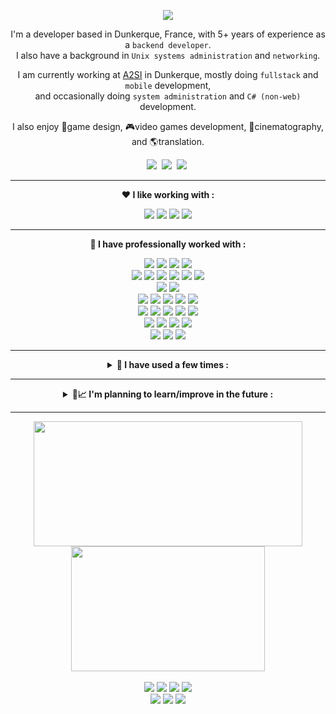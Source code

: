 <html>
<head>
	<link rel="shortcut icon" type="image/x-icon" href="./assets/images/favicon.png">
</head>
<body>

<p align="center">
<a href="#"><img src="https://readme-typing-svg.demolab.com?font=Noto+Sans&weight=500&size=22&center=true&pause=20000&color=E8E8E8&width=300&height=28&vCenter=true&lines=Hi+there+%F0%9F%91%8B" /></a>
</p>

<p align="center">
I'm a developer based in Dunkerque, France, with 5+ years of experience as a <code>backend developer</code>.
<br>
I also have a background in <code>Unix systems administration</code> and <code>networking</code>.
</p>
<p align="center">
I am currently working at <a href="https://www.a2si.net/">A2SI</a> in Dunkerque, mostly doing <code>fullstack</code> and <code>mobile</code> development,<br> and occasionally doing <code>system administration</code> and <code>C# (non-web)</code> development.
</p>
<p align="center">
I also enjoy 🧩game design, 🎮video games development, 🎥cinematography, and 🌎translation.
</p>

<p align="center">
<a target="_blank" href="https://www.linkedin.com/in/vincent-clipet-044721260/"><img src="https://img.shields.io/badge/linkedin-%230077B5.svg?&style=for-the-badge&logo=linkedin&logoColor=white" /></a>&nbsp;
<!-- <a href="https://vincent-clipet.github.io/vincent-clipet/assets/pdf/Vincent%20Clipet%20-%20D%C3%A9veloppeur%20Backend.pdf"><img src="https://img.shields.io/badge/CV%20-%20Resume-ea580f?style=for-the-badge" /></a>&nbsp; -->
<a href="https://github.com/vincent-clipet"><img src="https://img.shields.io/badge/github-FFFFFF.svg?style=for-the-badge&logo=github&logoColor=black"></a>&nbsp;
<a target="_blank" href="https://twitter.com/VClipet"><img src="https://img.shields.io/badge/Twitter-%23000000.svg?&style=for-the-badge&logo=X&logoColor=white" /></a>&nbsp;
<!-- <a target="_blank" href="https://bsky.app/profile/vincent-clipet.bsky.social"><img src="https://img.shields.io/badge/Bluesky-0285FF?style=for-the-badge&logo=Bluesky&logoColor=white" /></a>&nbsp; -->
</p>

<hr>





<p align="center">
<b align="center">❤️ I like working with :</b>
</p>

<p align="center">
<a href="#"><img src="https://img.shields.io/badge/Ruby-CC342D?style=for-the-badge&logo=ruby&logoColor=white"></a>
<a href="#"><img src="https://img.shields.io/badge/Linux-FCC624?style=for-the-badge&logo=linux&logoColor=black"></a>
<a href="#"><img src="https://img.shields.io/badge/SQLite-07405E?style=for-the-badge&logo=sqlite&logoColor=white"></a>
<a href="#"><img src="https://img.shields.io/badge/GIT-E44C30?style=for-the-badge&logo=git&logoColor=white"></a>
</p>

<hr>





<p align="center">
<b align="center">🔧 I have professionally worked with :</b>
</p>

<p align="center">
	<!-- JavaScript -->
	<a href="#"><img src="https://img.shields.io/badge/JavaScript-F7DF1E?style=flat-square&logo=JavaScript&logoColor=black"></a>
	<a href="#"><img src="https://img.shields.io/badge/Node.js-43853D?style=flat-square&logo=node.js&logoColor=white"></a>
	<a href="#"><img src="https://img.shields.io/badge/Express.js-%23404d59.svg?style=flat-square&logo=express&logoColor=%2361DAFB"></a>
	<a href="#"><img src="https://img.shields.io/badge/Sequelize-52B0E7?style=flat-square&logo=Sequelize&logoColor=white"></a>
	<br>
	<!-- Javascript / Frontend -->
	<a href="#"><img src="https://img.shields.io/badge/Vue.js-%2335495e.svg?style=flat-square&logo=vuedotjs&logoColor=%234FC08D"></a>
	<a href="#"><img src="https://img.shields.io/badge/Vuetify-1867C0?style=flat-square&logo=vuetify&logoColor=AEDDFF&logo=vuedotjs&logoColor=%234FC08D"></a>
	<a href="#"><img src="https://img.shields.io/badge/Sass-CC6699?style=flat-square&logo=Sass&logoColor=white"></a>
	<a href="#"><img src="https://img.shields.io/badge/jQuery-0769AD?style=flat-square&logo=jquery&logoColor=white"></a>
	<a href="#"><img src="https://img.shields.io/badge/bootstrap-%238511FA.svg?style=flat-square&logo=bootstrap&logoColor=white"></a>
	<a href="#"><img src="https://img.shields.io/badge/NPM-%23CB3837.svg?style=flat-square&logo=npm&logoColor=white"></a>
	<br>
	<!-- PHP -->
	<a href="#"><img src="https://img.shields.io/badge/PHP-777BB4?style=flat-square&logo=php&logoColor=white"></a>
	<a href="#"><img src="https://img.shields.io/badge/Laravel-%23FF2D20.svg?style=flat-square&logo=laravel&logoColor=white"></a>
	<br>
	<!-- Other languages-->
	<a href="#"><img src="https://img.shields.io/badge/Ruby_on_Rails-CC0000?style=flat-square&logo=ruby-on-rails&logoColor=white"></a>
	<a href="#"><img src="https://img.shields.io/badge/Java-ED8B00?style=flat-square&logo=openjdk&logoColor=black"></a>
	<a href="#"><img src="https://img.shields.io/badge/Python-3776AB?style=flat-square&logo=python&logoColor=white"></a>
	<a href="#"><img src="https://img.shields.io/badge/C%23-239120?style=flat-square&logo=c-sharp&logoColor=white"></a>
	<a href="#"><img src="https://img.shields.io/badge/bash-944d18?style=flat-square&logo=gnu-bash&logoColor=white"></a>
	<br>
	<!-- DB -->
	<a href="#"><img src="https://img.shields.io/badge/PostgreSQL-316192?style=flat-square&logo=postgresql&logoColor=white"></a>
	<a href="#"><img src="https://img.shields.io/badge/MySQL-00000F?style=flat-square&logo=mysql&logoColor=white"></a>
	<a href="#"><img src="https://img.shields.io/badge/MariaDB-d94a3a?style=flat-square&logo=mariadb&logoColor=white"></a>
	<a href="#"><img src="https://img.shields.io/badge/SQLite-07405E?style=flat-square&logo=sqlite&logoColor=white"></a>
	<a href="#"><img src="https://img.shields.io/badge/Microsoft%20SQL%20Server-CC2927?style=flat-square&logo=microsoft%20sql%20server&	logoColor=white"></a>
	<br>
	<!-- Versioning / CI / Ticketing -->
	<a href="#"><img src="https://img.shields.io/badge/Redmine-d94a3a?style=flat-square&logo=redmine&logoColor=white"></a>
	<a href="#"><img src="https://img.shields.io/badge/GitLab-330F63?style=flat-square&logo=gitlab&logoColor=white"></a>
	<a href="#"><img src="https://img.shields.io/badge/Jenkins-D24939?style=flat-square&logo=Jenkins&logoColor=white"></a>
	<a href="#"><img src="https://img.shields.io/badge/Jira-0052CC?style=flat-square&logo=Jira&logoColor=white"></a>
	<br>
	<!-- Infrastructure -->
	<a href="#"><img src="https://img.shields.io/badge/Docker-%230db7ed.svg?style=flat-square&logo=docker&logoColor=white"></a>
	<a href="#"><img src="https://img.shields.io/badge/Apache-%23D42029.svg?style=flat-square&logo=apache&logoColor=white"></a>
	<a href="#"><img src="https://img.shields.io/badge/nginx-%23009639.svg?style=flat-square&logo=nginx&logoColor=white"></a>
</p>

<hr>






<details align="center">
<summary><b align="center">🔨 I have used a few times :</b></summary>

<br>

<p align="center">
	<!-- Javascript / Frontend -->
	<a href="#"><img src="https://img.shields.io/badge/TypeScript-007ACC?style=flat-square&logo=typescript&logoColor=white"></a>
	<a href="#"><img src="https://img.shields.io/badge/NestJS-%23E0234E.svg?style=flat-square&logo=nestjs&logoColor=white"></a>
	<a href="#"><img src="https://img.shields.io/badge/Prisma-3982CE?style=flat-square&logo=Prisma&logoColor=white"></a>
	<a href="#"><img src="https://img.shields.io/badge/React-%2320232a.svg?style=flat-square&logo=react&logoColor=%2361DAFB"></a>
	<a href="#"><img src="https://img.shields.io/badge/React_Native-%2320232a.svg?style=flat-square&logo=react&logoColor=%2361DAFB"></a>
	<a href="#"><img src="https://img.shields.io/badge/Vite-%23646CFF.svg?style=flat-square&logo=vite&logoColor=white"></a>
	<a href="#"><img src="https://img.shields.io/badge/Yarn-%232C8EBB.svg?style=flat-square&logo=yarn&logoColor=white"></a>
	<a href="#"><img src="https://img.shields.io/badge/ThreeJS-black?style=flat-square&logo=three.js&logoColor=white"></a>
	<a href="#"><img src="https://img.shields.io/badge/AngularJS-E23237?style=flat-square&logo=angularjs&logoColor=white"></a>
	<br>
	<!-- Java -->
	<a href="#"><img src="https://img.shields.io/badge/Spring-6DB33F?style=flat-square&logo=spring&logoColor=white"></a>
	<a href="#"><img src="https://img.shields.io/badge/Hibernate-59666C?style=flat-square&logo=Hibernate&logoColor=white"></a>
	<a href="#"><img src="https://img.shields.io/badge/Oracle%20Weblogic-F80000?style=flat-square&logo=oracle&logoColor=white"></a>
	<!-- C# -->
	<a href="#"><img src="https://img.shields.io/badge/.NET-5C2D91?style=flat-square&logo=.net&logoColor=white"></a>
	<a href="#"><img src="https://img.shields.io/badge/IIS-0078D4?style=flat-square&logo=microsoft&logoColor=white"></a>
	<a href="#"><img src="https://img.shields.io/badge/Microsoft%20Power%20Platform-0078D4?style=flat-square&logo=microsoft&logoColor=white"></a>
	<br>
	<!-- Python -->
	<a href="#"><img src="https://img.shields.io/badge/FastAPI-005571?style=flat-square&logo=fastapi"></a>
	<a href="#"><img src="https://img.shields.io/badge/SQLAlchemy-d22528?style=flat-square"></a>
	<a href="#"><img src="https://img.shields.io/badge/Numpy-%23013243.svg?style=flat-square&logo=numpy&logoColor=white"></a>
	<a href="#"><img src="https://img.shields.io/badge/Pandas-%23150458.svg?style=flat-square&logo=pandas&logoColor=white"></a>
	<br>
	<!-- Languages -->
	<a href="#"><img src="https://img.shields.io/badge/Lua-2C2D72?style=flat-square&logo=lua&logoColor=white"></a>
	<a href="#"><img src="https://img.shields.io/badge/Perl-39457E?style=flat-square&logo=perl&logoColor=white"></a>
	<br>
	<!-- DB -->
	<a href="#"><img src="https://img.shields.io/badge/Redis-%23DD0031.svg?&style=flat-square&logo=redis&logoColor=white"></a>
	<a href="#"><img src="https://img.shields.io/badge/MongoDB-%234ea94b.svg?style=flat-square&logo=mongodb&logoColor=white"></a>
	<a href="#"><img src="https://img.shields.io/badge/Microsoft_Access-A4373A?style=flat-square&logo=microsoft-access&logoColor=white"></a>
	<br>
	<!-- Infrastucture -->
	<a href="#"><img src="https://img.shields.io/badge/Azure-%230072C6.svg?style=flat-square&logo=microsoftazure&logoColor=white"></a>
	<a href="#"><img src="https://img.shields.io/badge/Firebase-039BE5?style=flat-square&logo=Firebase&logoColor=white"></a>
	<a href="#"><img src="https://img.shields.io/badge/Github_Actions-%232671E5.svg?style=flat-square&logo=githubactions&logoColor=white"></a>
	<a href="#"><img src="https://img.shields.io/badge/Jekyll-cc0000.svg?style=flat-square&logo=Jekyll&logoColor=white"></a>
	<a href="#"><img src="https://img.shields.io/badge/Vercel-%23000000.svg?style=flat-square&logo=vercel&logoColor=white"></a>
	<br>
	<!-- Versioning / Code Analysis-->
	<a href="#"><img src="https://img.shields.io/badge/Subversion-%23809CC9.svg?style=flat-square&logo=subversion&logoColor=white"></a>
	<a href="#"><img src="https://img.shields.io/badge/Rational%20Clearcase-42e6f5?style=flat-square"></a>
	<a href="#"><img src="https://img.shields.io/badge/SonarQube-black?style=flat-square&logo=sonarqube&logoColor=4E9BCD"></a>
	<br>
	<!-- 3D / Video Games -->
	<a href="#"><img src="https://img.shields.io/badge/OpenGL-%23FFFFFF.svg?style=flat-square&logo=opengl"></a>
	<a href="#"><img src="https://img.shields.io/badge/Unity-%23000000.svg?style=flat-square&logo=unity&logoColor=white"></a>
	<br>
</p>

</details>

<hr>







<details align="center">
<summary><b align="center">📖📈 I'm planning to learn/improve in the future :</b></summary>

<br>

<p align="center">
	<a href="https://htmx.org/"><img src="https://img.shields.io/badge/HTMX-%23ffffff.svg?style=flat-square&logoColor=3d72d7"></a>
	<a href="#"><img src="https://img.shields.io/badge/Laravel-%23FF2D20.svg?style=flat-square&logo=laravel&logoColor=white"></a>
	<br>
	<a href="#"><img src="https://img.shields.io/badge/Redux-%23593d88.svg?style=flat-square&logo=redux&logoColor=white"></a>
	<a href="#"><img src="https://img.shields.io/badge/MUI-%230081CB.svg?style=flat-square&logo=mui&logoColor=white"></a>
	<a href="#"><img src="https://img.shields.io/badge/VueJS-%2335495e.svg?style=flat-square&logo=vuedotjs&logoColor=%234FC08D"></a>
	<a href="#"><img src="https://img.shields.io/badge/TailwindCSS-%2338B2AC.svg?style=flat-square&logo=tailwind-css&logoColor=white"></a>
	<br>
	<a href="#"><img src="https://img.shields.io/badge/Docker-%230db7ed.svg?style=flat-square&logo=docker&logoColor=white"></a>
	<br>
	<a href="#"><img src="https://img.shields.io/badge/GODOT-%23FFFFFF.svg?style=flat-square&logo=godot-engine"></a>
</p>

</details>

<hr>





<div align="center">
<img
	height=200
	width=430
	align="center"
	src="https://github-readme-streak-stats-nine-indol.vercel.app?user=vincent-clipet&theme=transparent&hide_border=true&date_format=j%20M%5B%20Y%5D&mode=weekly&ring=EB8613&fire=EB8613&currStreakLabel=EB8613&currStreakNum=EBEBEB&sideLabels=EBEBEB&sideNums=EBEBEB&dates=8E8E8E&starting_year=2023"
/>
<img
	height=200
	width=310
	align="center"
	src="https://github-readme-stats.vercel.app/api/top-langs/?username=vincent-clipet&layout=compact&theme=darcula&hide=html,css,scss,markdown&hide_border=true&bg_color=11111100&title_color=EB8613&langs_count=8&exclude_repo=University-Courses,miscellaneous_global-knowledge,video_da2i&size_weight=1.4&count_weight=1.4"
/>
</div>

<br>

<div align="center">
<a href="https://roadmap.sh/"><img src="https://img.shields.io/badge/Roadmap.sh-EB8613?style=flat-square" /></a>
<a href="https://roadmap.sh/backend?s=6788be7298c00f711773c943"><img src="https://img.shields.io/badge/Backend-87%25-00a3a3?style=flat-square" /></a>
<a href="https://roadmap.sh/linux?s=6788be7298c00f711773c943"><img src="https://img.shields.io/badge/Linux-83%25-00a3a3?style=flat-square" /></a>
<a href="https://roadmap.sh/devops?s=6788be7298c00f711773c943"><img src="https://img.shields.io/badge/Devops-51%25-00a3a3?style=flat-square" /></a>
<br>
<a href="https://roadmap.sh/full-stack?s=6788be7298c00f711773c943"><img src="https://img.shields.io/badge/Fullstack-70%25-00a3a3?style=flat-square" /></a>
<a href="https://roadmap.sh/javascript?s=6788be7298c00f711773c943"><img src="https://img.shields.io/badge/JavaScript-82%25-00a3a3?style=flat-square" /></a>
<a href="https://roadmap.sh/frontend?s=6788be7298c00f711773c943"><img src="https://img.shields.io/badge/Frontend-51%25-00a3a3?style=flat-square" /></a>
</div>

</body>
</html>
